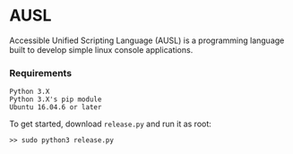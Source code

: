 # AUSL
Accessible Unified Scripting Language (AUSL) is a programming language built to develop simple linux console applications.

### Requirements
```
Python 3.X
Python 3.X's pip module
Ubuntu 16.04.6 or later
```

To get started, download 
```release.py```
and run it as root:

```>> sudo python3 release.py```

